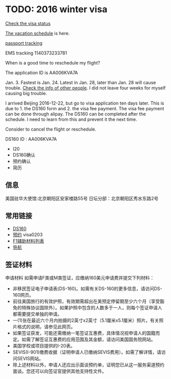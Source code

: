 # TODO: 2016 winter visa

[Check the visa status](https://ceac.state.gov/CEACStatTracker/Status.aspx?eQs=WwjqOlbeRYzCYubaSQI+RA==)

[The vacation schedule](http://chinese.usembassy-china.org.cn/holidays.html) is here.

[passport tracking](http://ustraveldocs.com/cn_zh/cn-niv-passporttrack.asp)

EMS tracking 1140373233781

When is a good time to reschedule my flight?

The application ID is AA006KVA7A

Jan. 3. Fastest is Jan. 24. Latest in Jan. 28, later than Jan. 28 will cause trouble. [Check the info of other people](http://www.checkee.info/). I did not leave four weeks for myself causing big trouble.

I arrived Beijing 2016-12-22, but go to visa application ten days later. This is due to 1. the DS160 form and 2. the visa fee payment. The visa fee payment can be done through alipay. The DS160 can be completed after the schedule. I need to learn from this and prevent it the next time.

Consider to cancel the flight or reschedule.


DS160 ID : AA006KVA7A

- I20
- DS160确认
- 预约确认
- 简历

## 信息
美国驻华大使馆:北京朝阳区安家楼路55号
日坛分部：北京朝阳区秀水东路2号

## 常用链接
- [DS160](https://ceac.state.gov/genniv/default.aspx)
- [预约](http://ustraveldocs.com/) visa0203
- [F1辅助材料列表](http://www.ustraveldocs.com/cn_zh/cn-niv-typefandm.asp)
- [导航](http://chinese.usembassy-china.org.cn/niv_howtoapply.html)

## 签证材料
申请材料
如需申请F类或M类签证，应缴纳160美元申请费并提交下列材料：

- 非移民签证电子申请表(DS-160)。如需有关DS-160的更多信息，请访问DS-160网页。
- 前往美国旅行的有效护照，有效期需超出在美预定停留期至少六个月（享受豁免的特殊协议国除外）。如果护照中包含的人数多于一人，则每个签证申请人都需要提交单独的申请。
- 一(1)张在最近六个月内拍摄的2英寸x2英寸（5.1厘米x5.1厘米）照片。有关照片格式的说明，请参见此网页。
- 如果签证获发，可能还需缴纳一笔签证互惠费，具体情况视申请人的国籍而定。如需了解签证互惠费的应用范围及其金额，请访问美国国务院网站。
- 美国学校或项目提供的I-20表。
- SEVIS(I-901)缴费收据（证明申请人已缴纳SEVIS费用）。如需了解详情，请访问SEVIS网站。
- 除上述材料以外，申请人还应出示面谈预约单，证明您已从这一服务渠道预约面谈。您还可以向签证官提供其他支持性文件。
